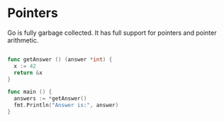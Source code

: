 # Pointers

Go is fully garbage collected. It has full support for pointers and pointer arithmetic.

```go

func getAnswer () (answer *int) {
  x := 42
  return &x
}

func main () {
  answers := *getAnswer()
  fmt.Println("Answer is:", answer)
}
```
